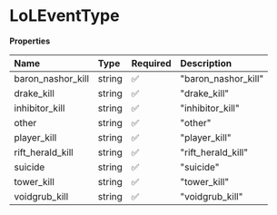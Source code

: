 # LoLEventType

**Properties**

| Name              | Type   | Required | Description         |
| :---------------- | :----- | :------- | :------------------ |
| baron_nashor_kill | string | ✅       | "baron_nashor_kill" |
| drake_kill        | string | ✅       | "drake_kill"        |
| inhibitor_kill    | string | ✅       | "inhibitor_kill"    |
| other             | string | ✅       | "other"             |
| player_kill       | string | ✅       | "player_kill"       |
| rift_herald_kill  | string | ✅       | "rift_herald_kill"  |
| suicide           | string | ✅       | "suicide"           |
| tower_kill        | string | ✅       | "tower_kill"        |
| voidgrub_kill     | string | ✅       | "voidgrub_kill"     |
